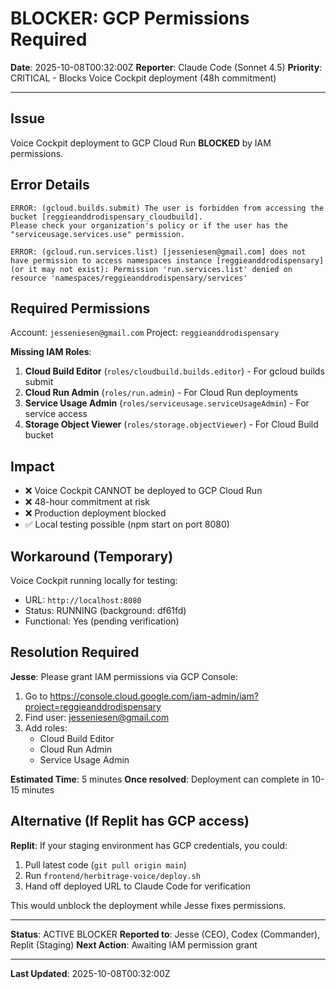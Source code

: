 # BLOCKER: GCP Permissions Required

**Date**: 2025-10-08T00:32:00Z
**Reporter**: Claude Code (Sonnet 4.5)
**Priority**: CRITICAL - Blocks Voice Cockpit deployment (48h commitment)

---

## Issue

Voice Cockpit deployment to GCP Cloud Run **BLOCKED** by IAM permissions.

## Error Details

```
ERROR: (gcloud.builds.submit) The user is forbidden from accessing the bucket [reggieanddrodispensary_cloudbuild].
Please check your organization's policy or if the user has the "serviceusage.services.use" permission.
```

```
ERROR: (gcloud.run.services.list) [jesseniesen@gmail.com] does not have permission to access namespaces instance [reggieanddrodispensary] (or it may not exist): Permission 'run.services.list' denied on resource 'namespaces/reggieanddrodispensary/services'
```

## Required Permissions

Account: `jesseniesen@gmail.com`
Project: `reggieanddrodispensary`

**Missing IAM Roles**:
1. **Cloud Build Editor** (`roles/cloudbuild.builds.editor`) - For gcloud builds submit
2. **Cloud Run Admin** (`roles/run.admin`) - For Cloud Run deployments
3. **Service Usage Admin** (`roles/serviceusage.serviceUsageAdmin`) - For service access
4. **Storage Object Viewer** (`roles/storage.objectViewer`) - For Cloud Build bucket

## Impact

- ❌ Voice Cockpit CANNOT be deployed to GCP Cloud Run
- ❌ 48-hour commitment at risk
- ❌ Production deployment blocked
- ✅ Local testing possible (npm start on port 8080)

## Workaround (Temporary)

Voice Cockpit running locally for testing:
- URL: `http://localhost:8080`
- Status: RUNNING (background: df61fd)
- Functional: Yes (pending verification)

## Resolution Required

**Jesse**: Please grant IAM permissions via GCP Console:
1. Go to https://console.cloud.google.com/iam-admin/iam?project=reggieanddrodispensary
2. Find user: jesseniesen@gmail.com
3. Add roles:
   - Cloud Build Editor
   - Cloud Run Admin
   - Service Usage Admin

**Estimated Time**: 5 minutes
**Once resolved**: Deployment can complete in 10-15 minutes

## Alternative (If Replit has GCP access)

**Replit**: If your staging environment has GCP credentials, you could:
1. Pull latest code (`git pull origin main`)
2. Run `frontend/herbitrage-voice/deploy.sh`
3. Hand off deployed URL to Claude Code for verification

This would unblock the deployment while Jesse fixes permissions.

---

**Status**: ACTIVE BLOCKER
**Reported to**: Jesse (CEO), Codex (Commander), Replit (Staging)
**Next Action**: Awaiting IAM permission grant

---

**Last Updated**: 2025-10-08T00:32:00Z
